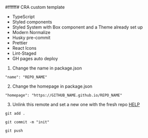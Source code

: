 #ffffff# CRA custom template

- TypeScript
- Styled components
- Styled System with Box component and a Theme already set up
- Modern Normalize
- Husky pre-commit
- Prettier
- React Icons
- Lint-Staged
- GH pages auto deploy

1. Change the name in package.json

`"name": "REPO_NAME"`

2. Change the homepage in package.json

`"homepage": "https://GITHUB_NAME.github.io/REPO_NAME"`

3. Unlink this remote and set a new one with the fresh repo
   [HELP](https://docs.github.com/en/get-started/getting-started-with-git/managing-remote-repositories#changing-a-remote-repositorys-url)

`git add .`

`git commit -m "init"`

`git push`
